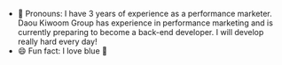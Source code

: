 - 📌 Pronouns: I have 3 years of experience as a performance marketer. 
  Daou Kiwoom Group has experience in performance marketing and is currently preparing to become a back-end developer. 
  I will develop really hard every day!
- 😄 Fun fact: I love blue 💙
